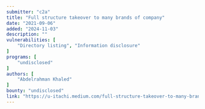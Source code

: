 ```yaml
---
submitter: "c2a"
title: "Full structure takeover to many brands of company"
date: "2021-09-06"
added: "2024-11-03"
description: ""
vulnerabilities: [
    "Directory listing", "Information disclosure"
]
programs: [
    "undisclosed"
]
authors: [
    "Abdelrahman Khaled"
]
bounty: "undisclosed"
link: "https://u-itachi.medium.com/full-structure-takeover-to-many-brands-of-company-e0ca434890ee"
---
```




